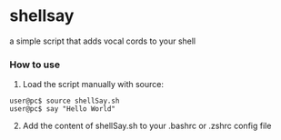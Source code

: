 shellsay
========

a simple script that adds vocal cords to your shell

### How to use

1) Load the script manually with source:
```
user@pc$ source shellSay.sh
user@pc$ say "Hello World"
```

2) Add the content of shellSay.sh to your .bashrc or .zshrc config file

